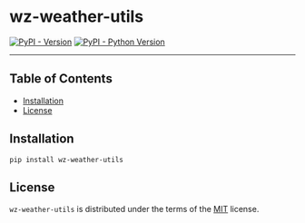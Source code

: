 # wz-weather-utils

[![PyPI - Version](https://img.shields.io/pypi/v/wz-weather-utils.svg)](https://pypi.org/project/wz-weather-utils)
[![PyPI - Python Version](https://img.shields.io/pypi/pyversions/wz-weather-utils.svg)](https://pypi.org/project/wz-weather-utils)

-----

## Table of Contents

- [Installation](#installation)
- [License](#license)

## Installation

```console
pip install wz-weather-utils
```

## License

`wz-weather-utils` is distributed under the terms of the [MIT](https://spdx.org/licenses/MIT.html) license.
